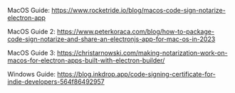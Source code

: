 MacOS Guide: https://www.rocketride.io/blog/macos-code-sign-notarize-electron-app

MacOS Guide 2: https://www.peterkoraca.com/blog/how-to-package-code-sign-notarize-and-share-an-electronjs-app-for-mac-os-in-2023

MacOS Guide 3: https://christarnowski.com/making-notarization-work-on-macos-for-electron-apps-built-with-electron-builder/

Windows Guide: https://blog.inkdrop.app/code-signing-certificate-for-indie-developers-564f86492957